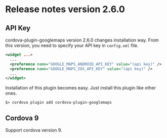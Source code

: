 # Release notes version 2.6.0

## API Key

cordova-plugin-googlemaps version 2.6.0 changes installation way.
From this version, you need to specify your API key in `config.xml` file.

```xml
<widget ...>
  ...
  <preference name="GOOGLE_MAPS_ANDROID_API_KEY" value="(api key)" />
  <preference name="GOOGLE_MAPS_IOS_API_KEY" value="(api key)" />
  ...
</widget>
```

Installation of this plugin becomes easy. Just install this plugin like other ones.

```
$> cordova plugin add cordova-plugin-googlemaps
```

## Cordova 9

Support cordova version 9.
